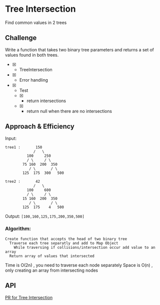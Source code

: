 # Tree Intersection
<!-- Short summary or background information -->
Find common values in 2 trees

## Challenge
<!-- Description of the challenge -->
Write a function that takes two binary tree parameters and returns a set of values found in both trees.

- [x] - TreeIntersection
- [x] - Error handling
- [x] - Test
  - [x] - return intersections
  - [x] - return null when there are no intersections

## Approach & Efficiency
<!-- What approach did you take? Why? What is the Big O space/time for this approach? -->

Input: 
```
tree1 :       150
             /   \
          100     250
          / \     / \
        75 160  200  350
           / \       / \
        125  175  300   500

tree2 :       42
             /   \
          100     600
          / \     / \
        15 160  200  350
           / \       / \
        125  175    4   500
```

Output:
`[100,160,125,175,200,350,500]`

  ### Algorithm:
    Create function that accepts the head of two binary tree
      Traverse each tree separatly and add to Map Object
        While traversing if collisions/intersection occur add value to an array
      Return array of values that intersected
    

Time is O(2n) , you need to traverse each node separately
Space is O(n) , only creating an array from intersecting nodes

## API
<!-- Description of each method publicly available to your Stack and Queue-->

[PR for Tree Intersection](https://github.com/astrokd/data-structures-and-algorithms/pull/59)
